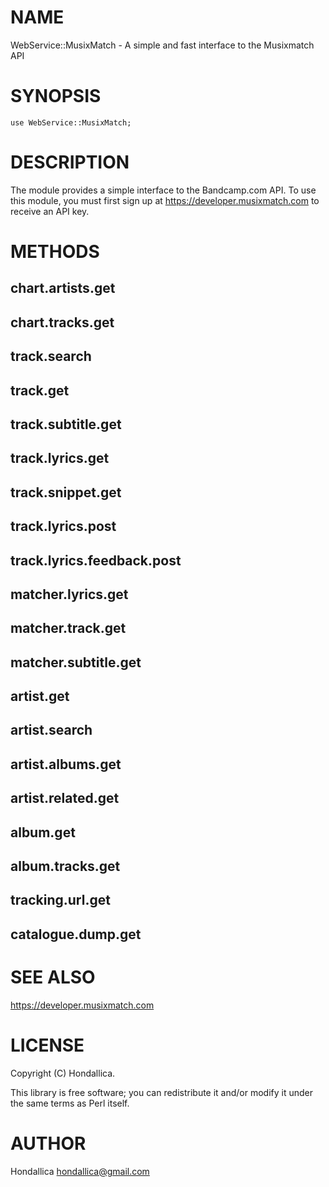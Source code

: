 # NAME

WebService::MusixMatch - A simple and fast interface to the Musixmatch API

# SYNOPSIS

    use WebService::MusixMatch;

# DESCRIPTION

The module provides a simple interface to the Bandcamp.com API. To use this module, you must first sign up at https://developer.musixmatch.com to receive an API key.

# METHODS

## chart.artists.get

## chart.tracks.get

## track.search

## track.get

## track.subtitle.get

## track.lyrics.get

## track.snippet.get

## track.lyrics.post

## track.lyrics.feedback.post

## matcher.lyrics.get

## matcher.track.get

## matcher.subtitle.get

## artist.get

## artist.search

## artist.albums.get

## artist.related.get

## album.get

## album.tracks.get

## tracking.url.get

## catalogue.dump.get

# SEE ALSO

https://developer.musixmatch.com

# LICENSE

Copyright (C) Hondallica.

This library is free software; you can redistribute it and/or modify
it under the same terms as Perl itself.

# AUTHOR

Hondallica <hondallica@gmail.com>

